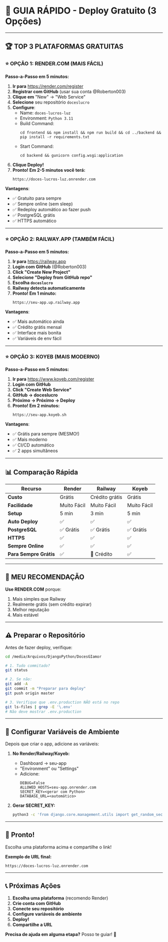 # 🚀 GUIA RÁPIDO - Deploy Gratuito (3 Opções)

---

## 🏆 TOP 3 PLATAFORMAS GRATUITAS

### ⭐ **OPÇÃO 1: RENDER.COM** (MAIS FÁCIL)

**Passo-a-Passo em 5 minutos:**

1. **Ir para** https://render.com/register
2. **Registrar com GitHub** (usar sua conta @Roberton003)
3. **Clique em** "New" → "Web Service"
4. **Selecione** seu repositório `doceslucro`
5. **Configure**:
   - Name: `doces-lucros-luz`
   - Environment: `Python 3.11`
   - Build Command: 
     ```
     cd frontend && npm install && npm run build && cd ../backend && pip install -r requirements.txt
     ```
   - Start Command:
     ```
     cd backend && gunicorn config.wsgi:application
     ```
6. **Clique Deploy!**
7. **Pronto! Em 2-5 minutos você terá:**
   ```
   https://doces-lucros-luz.onrender.com
   ```

**Vantagens**:
- ✅ Gratuito para sempre
- ✅ Sempre online (sem sleep)
- ✅ Redeploy automático ao fazer push
- ✅ PostgreSQL grátis
- ✅ HTTPS automático

---

### ⭐ **OPÇÃO 2: RAILWAY.APP** (TAMBÉM FÁCIL)

**Passo-a-Passo em 5 minutos:**

1. **Ir para** https://railway.app
2. **Login com GitHub** (@Roberton003)
3. **Click "Create New Project"**
4. **Selecione "Deploy from GitHub repo"**
5. **Escolha `doceslucro`**
6. **Railway detecta automaticamente**
7. **Pronto! Em 1 minuto:**
   ```
   https://seu-app.up.railway.app
   ```

**Vantagens**:
- ✅ Mais automático ainda
- ✅ Crédito grátis mensal
- ✅ Interface mais bonita
- ✅ Variáveis de env fácil

---

### ⭐ **OPÇÃO 3: KOYEB** (MAIS MODERNO)

**Passo-a-Passo em 5 minutos:**

1. **Ir para** https://www.koyeb.com/register
2. **Login com GitHub**
3. **Click "Create Web Service"**
4. **GitHub → doceslucro**
5. **Próximo → Próximo → Deploy**
6. **Pronto! Em 2 minutos:**
   ```
   https://seu-app.koyeb.sh
   ```

**Vantagens**:
- ✅ Grátis para sempre (MESMO!)
- ✅ Mais moderno
- ✅ CI/CD automático
- ✅ 2 apps simultâneos

---

## 📊 Comparação Rápida

| Recurso | Render | Railway | Koyeb |
|---------|--------|---------|-------|
| **Custo** | Grátis | Crédito grátis | Grátis |
| **Facilidade** | Muito Fácil | Muito Fácil | Muito Fácil |
| **Setup** | 5 min | 3 min | 5 min |
| **Auto Deploy** | ✅ | ✅ | ✅ |
| **PostgreSQL** | ✅ Grátis | ✅ Grátis | ✅ Grátis |
| **HTTPS** | ✅ | ✅ | ✅ |
| **Sempre Online** | ✅ | ✅ | ✅ |
| **Para Sempre Grátis** | ✅ | 🤔 Crédito | ✅ |

---

## 🎯 MEU RECOMENDAÇÃO

**Use RENDER.COM** porque:
1. Mais simples que Railway
2. Realmente grátis (sem crédito expirar)
3. Melhor reputação
4. Mais estável

---

## ⚠️ Preparar o Repositório

Antes de fazer deploy, verifique:

```bash
cd /media/Arquivos/DjangoPython/DocesGIamor

# 1. Tudo commitado?
git status

# 2. Se não:
git add -A
git commit -m "Preparar para deploy"
git push origin master

# 3. Verifique que .env.production NÃO está no repo
git ls-files | grep -E '\.env'
# Não deve mostrar .env.production
```

---

## 🔐 Configurar Variáveis de Ambiente

Depois que criar o app, adicione as variáveis:

1. **No Render/Railway/Koyeb:**
   - Dashboard → seu-app
   - "Environment" ou "Settings"
   - Adicione:
     ```
     DEBUG=False
     ALLOWED_HOSTS=seu-app.onrender.com
     SECRET_KEY=<gerar com Python>
     DATABASE_URL=<automático>
     ```

2. **Gerar SECRET_KEY:**
   ```bash
   python3 -c 'from django.core.management.utils import get_random_secret_key; print(get_random_secret_key())'
   ```

---

## 🎉 Pronto!

Escolha uma plataforma acima e compartilhe o link!

**Exemplo de URL final:**
```
https://doces-lucros-luz.onrender.com
```

---

## 📞 Próximas Ações

1. **Escolha uma plataforma** (recomendo Render)
2. **Crie conta com GitHub**
3. **Conecte seu repositório**
4. **Configure variáveis de ambiente**
5. **Deploy!**
6. **Compartilhe a URL**

**Precisa de ajuda em alguma etapa?** Posso te guiar! 🚀
